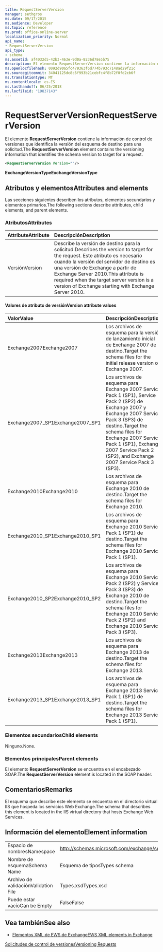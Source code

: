 ```yaml
---
title: RequestServerVersion
manager: sethgros
ms.date: 09/17/2015
ms.audience: Developer
ms.topic: reference
ms.prod: office-online-server
localization_priority: Normal
api_name:
- RequestServerVersion
api_type:
- schema
ms.assetid: af4032d5-42b3-463e-9d0a-8236d78e5b75
description: El elemento RequestServerVersion contiene la información de control de versiones que identifica la versión del esquema de destino para una solicitud.
ms.openlocfilehash: 0092d90a5fc479363f6d774b793c7148ad29f21c
ms.sourcegitcommit: 34041125dc8c5f993b21cebfc4f8b72f0fd2cb6f
ms.translationtype: MT
ms.contentlocale: es-ES
ms.lasthandoff: 06/25/2018
ms.locfileid: "19837143"
---
```

# <a name="requestserverversion"></a><span data-ttu-id="802d8-103">RequestServerVersion</span><span class="sxs-lookup"><span data-stu-id="802d8-103">RequestServerVersion</span></span>

<span data-ttu-id="802d8-104">El elemento **RequestServerVersion** contiene la información de control de versiones que identifica la versión del esquema de destino para una solicitud.</span><span class="sxs-lookup"><span data-stu-id="802d8-104">The **RequestServerVersion** element contains the versioning information that identifies the schema version to target for a request.</span></span> 
  
```XML
<RequestServerVersion Version=""/>
```

 <span data-ttu-id="802d8-105">**ExchangeVersionType**</span><span class="sxs-lookup"><span data-stu-id="802d8-105">**ExchangeVersionType**</span></span>
## <a name="attributes-and-elements"></a><span data-ttu-id="802d8-106">Atributos y elementos</span><span class="sxs-lookup"><span data-stu-id="802d8-106">Attributes and elements</span></span>

<span data-ttu-id="802d8-107">Las secciones siguientes describen los atributos, elementos secundarios y elementos primarios.</span><span class="sxs-lookup"><span data-stu-id="802d8-107">The following sections describe attributes, child elements, and parent elements.</span></span>
  
### <a name="attributes"></a><span data-ttu-id="802d8-108">Atributos</span><span class="sxs-lookup"><span data-stu-id="802d8-108">Attributes</span></span>

|<span data-ttu-id="802d8-109">**Attribute**</span><span class="sxs-lookup"><span data-stu-id="802d8-109">**Attribute**</span></span>|<span data-ttu-id="802d8-110">**Descripción**</span><span class="sxs-lookup"><span data-stu-id="802d8-110">**Description**</span></span>|
|:-----|:-----|
|<span data-ttu-id="802d8-111">Versión</span><span class="sxs-lookup"><span data-stu-id="802d8-111">Version</span></span>  <br/> |<span data-ttu-id="802d8-112">Describe la versión de destino para la solicitud.</span><span class="sxs-lookup"><span data-stu-id="802d8-112">Describes the version to target for the request.</span></span> <span data-ttu-id="802d8-113">Este atributo es necesario cuando la versión del servidor de destino es una versión de Exchange a partir de Exchange Server 2010.</span><span class="sxs-lookup"><span data-stu-id="802d8-113">This attribute is required when the target server version is a version of Exchange starting with Exchange Server 2010.</span></span>  <br/> |
   
#### <a name="version-attribute-values"></a><span data-ttu-id="802d8-114">Valores de atributo de versión</span><span class="sxs-lookup"><span data-stu-id="802d8-114">Version attribute values</span></span>

|<span data-ttu-id="802d8-115">**Valor**</span><span class="sxs-lookup"><span data-stu-id="802d8-115">**Value**</span></span>|<span data-ttu-id="802d8-116">**Descripción**</span><span class="sxs-lookup"><span data-stu-id="802d8-116">**Description**</span></span>|
|:-----|:-----|
|<span data-ttu-id="802d8-117">Exchange2007</span><span class="sxs-lookup"><span data-stu-id="802d8-117">Exchange2007</span></span>  <br/> |<span data-ttu-id="802d8-118">Los archivos de esquema para la versión de lanzamiento inicial de Exchange 2007 de destino.</span><span class="sxs-lookup"><span data-stu-id="802d8-118">Target the schema files for the initial release version of Exchange 2007.</span></span>  <br/> |
|<span data-ttu-id="802d8-119">Exchange2007_SP1</span><span class="sxs-lookup"><span data-stu-id="802d8-119">Exchange2007_SP1</span></span>  <br/> |<span data-ttu-id="802d8-120">Los archivos de esquema para Exchange 2007 Service Pack 1 (SP1), Service Pack 2 (SP2) de Exchange 2007 y Exchange 2007 Service Pack 3 (SP3) de destino.</span><span class="sxs-lookup"><span data-stu-id="802d8-120">Target the schema files for Exchange 2007 Service Pack 1 (SP1), Exchange 2007 Service Pack 2 (SP2), and Exchange 2007 Service Pack 3 (SP3).</span></span>  <br/> |
|<span data-ttu-id="802d8-121">Exchange2010</span><span class="sxs-lookup"><span data-stu-id="802d8-121">Exchange2010</span></span>  <br/> |<span data-ttu-id="802d8-122">Los archivos de esquema para Exchange 2010 de destino.</span><span class="sxs-lookup"><span data-stu-id="802d8-122">Target the schema files for Exchange 2010.</span></span>  <br/> |
|<span data-ttu-id="802d8-123">Exchange2010_SP1</span><span class="sxs-lookup"><span data-stu-id="802d8-123">Exchange2010_SP1</span></span>  <br/> |<span data-ttu-id="802d8-124">Los archivos de esquema para Exchange 2010 Service Pack 1 (SP1) de destino.</span><span class="sxs-lookup"><span data-stu-id="802d8-124">Target the schema files for Exchange 2010 Service Pack 1 (SP1).</span></span>  <br/> |
|<span data-ttu-id="802d8-125">Exchange2010_SP2</span><span class="sxs-lookup"><span data-stu-id="802d8-125">Exchange2010_SP2</span></span>  <br/> |<span data-ttu-id="802d8-126">Los archivos de esquema para Exchange 2010 Service Pack 2 (SP2) y Service Pack 3 (SP3) de Exchange 2010 de destino.</span><span class="sxs-lookup"><span data-stu-id="802d8-126">Target the schema files for Exchange 2010 Service Pack 2 (SP2) and Exchange 2010 Service Pack 3 (SP3).</span></span>  <br/> |
|<span data-ttu-id="802d8-127">Exchange2013</span><span class="sxs-lookup"><span data-stu-id="802d8-127">Exchange2013</span></span>  <br/> |<span data-ttu-id="802d8-128">Los archivos de esquema para Exchange 2013 de destino.</span><span class="sxs-lookup"><span data-stu-id="802d8-128">Target the schema files for Exchange 2013.</span></span>  <br/> |
|<span data-ttu-id="802d8-129">Exchange2013_SP1</span><span class="sxs-lookup"><span data-stu-id="802d8-129">Exchange2013_SP1</span></span>  <br/> |<span data-ttu-id="802d8-130">Los archivos de esquema para Exchange 2013 Service Pack 1 (SP1) de destino.</span><span class="sxs-lookup"><span data-stu-id="802d8-130">Target the schema files for Exchange 2013 Service Pack 1 (SP1).</span></span>  <br/> |
   
### <a name="child-elements"></a><span data-ttu-id="802d8-131">Elementos secundarios</span><span class="sxs-lookup"><span data-stu-id="802d8-131">Child elements</span></span>

<span data-ttu-id="802d8-132">Ninguno.</span><span class="sxs-lookup"><span data-stu-id="802d8-132">None.</span></span>
  
### <a name="parent-elements"></a><span data-ttu-id="802d8-133">Elementos principales</span><span class="sxs-lookup"><span data-stu-id="802d8-133">Parent elements</span></span>

<span data-ttu-id="802d8-134">El elemento **RequestServerVersion** se encuentra en el encabezado SOAP.</span><span class="sxs-lookup"><span data-stu-id="802d8-134">The **RequestServerVersion** element is located in the SOAP header.</span></span> 
  
## <a name="remarks"></a><span data-ttu-id="802d8-135">Comentarios</span><span class="sxs-lookup"><span data-stu-id="802d8-135">Remarks</span></span>

<span data-ttu-id="802d8-136">El esquema que describe este elemento se encuentra en el directorio virtual IIS que hospeda los servicios Web Exchange.</span><span class="sxs-lookup"><span data-stu-id="802d8-136">The schema that describes this element is located in the IIS virtual directory that hosts Exchange Web Services.</span></span>
  
## <a name="element-information"></a><span data-ttu-id="802d8-137">Información del elemento</span><span class="sxs-lookup"><span data-stu-id="802d8-137">Element information</span></span>

|||
|:-----|:-----|
|<span data-ttu-id="802d8-138">Espacio de nombres</span><span class="sxs-lookup"><span data-stu-id="802d8-138">Namespace</span></span>  <br/> |http://schemas.microsoft.com/exchange/services/2006/types  <br/> |
|<span data-ttu-id="802d8-139">Nombre de esquema</span><span class="sxs-lookup"><span data-stu-id="802d8-139">Schema Name</span></span>  <br/> |<span data-ttu-id="802d8-140">Esquema de tipos</span><span class="sxs-lookup"><span data-stu-id="802d8-140">Types schema</span></span>  <br/> |
|<span data-ttu-id="802d8-141">Archivo de validación</span><span class="sxs-lookup"><span data-stu-id="802d8-141">Validation File</span></span>  <br/> |<span data-ttu-id="802d8-142">Types.xsd</span><span class="sxs-lookup"><span data-stu-id="802d8-142">Types.xsd</span></span>  <br/> |
|<span data-ttu-id="802d8-143">Puede estar vacío</span><span class="sxs-lookup"><span data-stu-id="802d8-143">Can be Empty</span></span>  <br/> |<span data-ttu-id="802d8-144">False</span><span class="sxs-lookup"><span data-stu-id="802d8-144">False</span></span>  <br/> |
   
## <a name="see-also"></a><span data-ttu-id="802d8-145">Vea también</span><span class="sxs-lookup"><span data-stu-id="802d8-145">See also</span></span>



- [<span data-ttu-id="802d8-146">Elementos XML de EWS de Exchange</span><span class="sxs-lookup"><span data-stu-id="802d8-146">EWS XML elements in Exchange</span></span>](ews-xml-elements-in-exchange.md)


[<span data-ttu-id="802d8-147">Solicitudes de control de versiones</span><span class="sxs-lookup"><span data-stu-id="802d8-147">Versioning Requests</span></span>](http://msdn.microsoft.com/library/76877b0a-d2e5-4c74-9295-7b445a41d46a%28Office.15%29.aspx)

